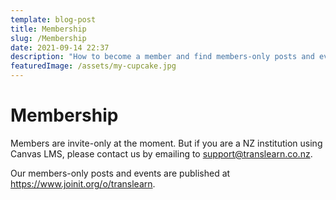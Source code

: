 ```yaml
---
template: blog-post
title: Membership
slug: /Membership
date: 2021-09-14 22:37
description: "How to become a member and find members-only posts and events. "
featuredImage: /assets/my-cupcake.jpg
---
```

# Membership

Members are invite-only at the moment. But if you are a NZ institution using Canvas LMS, please contact us by emailing to support@translearn.co.nz.

Our members-only posts and events are published at <https://www.joinit.org/o/translearn>.